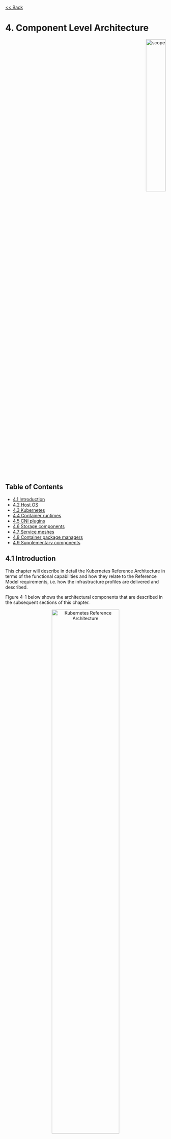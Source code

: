 [<< Back](../../kubernetes)

# 4. Component Level Architecture
<p align="right"><img src="../figures/bogo_sdc.png" alt="scope" title="Scope" width="35%"/></p>

## Table of Contents
* [4.1 Introduction](#4.1)
* [4.2 Host OS](#4.2)
* [4.3 Kubernetes](#4.3)
* [4.4 Container runtimes](#4.4)
* [4.5 CNI plugins](#4.5)
* [4.6 Storage components](#4.6)
* [4.7 Service meshes](#4.7)
* [4.8 Container package managers](#4.8)
* [4.9 Supplementary components](#4.9)

<a name="4.1"></a>
## 4.1 Introduction

This chapter will describe in detail the Kubernetes Reference Architecture in terms of the functional capabilities and how they relate to the Reference Model requirements, i.e. how the infrastructure profiles are delivered and described.

Figure 4-1 below shows the architectural components that are described in the subsequent sections of this chapter.

<p align="center"><img src="../figures/ch04_k8s_architecture.png" alt="Kubernetes Reference Architecture" Title="Kubernetes Reference Architecture" width="65%"/></p>
<p align="center"><b>Figure 4-1:</b> Kubernetes Reference Architecture</p>

<a name="4.2"></a>
## 4.2 Host OS

In order for a Host OS to be conformant with this Reference Architecture it must meet the following requirements:
- A version of the Linux kernel that is [compatible with kubeadm](https://kubernetes.io/docs/reference/setup-tools/kubeadm/implementation-details/#kubeadm-init-workflow-internal-design) - this has been chosen as the baseline because kubeadm is focussed on installing and managing the lifecycle of Kubernetes and nothing else, hence it is easily integrated into higher-level and more complete tooling for the full lifecycle management of the infrastructure, cluster add-ons, etc.
- Windows Server 2019 (this can be used for worker nodes, but be aware of the [limitations](https://kubernetes.io/docs/setup/production-environment/windows/intro-windows-in-kubernetes/#limitations)).
- In order to support `req.gen.cnt.03` (immutable infrastructure), the Host OS must be easily reproduced, consistent, disposable, will have a repeatable deployment process, and will not have configuration or artifacts that are modifiable in place (i.e. once it is running).
- The selection of Host OS shall not restrict the selection of the OS used to build container images (container base image).

Table 4-1 lists the Linux kernel versions that comply with this Reference Architecture specification.

|OS Family|Version(s)|Notes|
|---|---|---|
|Linux|3.10+||
|Windows|1809 (10.0.17763)|For worker nodes only|

<p align="center"><b>Table 4-1:</b> Conformant OS Kernels</p>


<a name="4.3"></a>
## 4.3 Kubernetes

> This chapter should discuss:
> * The version of version range of Kubernetes and the mandatory components needed for Kubernetes (e.g.: etcd, cadvisor)
> * Which optional features are used and which optional API-s are available
> * Which [alfa or beta features](https://kubernetes.io/docs/reference/command-line-tools-reference/feature-gates/) are used

In alignment with the [Kubernetes version support policy](https://kubernetes.io/docs/setup/release/version-skew-policy/#supported-versions), a Reference Implementation must use one of three latest minor versions (`n-2`) - e.g. if the latest version is 1.17 then the RI must use either 1.17, 1.16 or 1.15. The Kubernetes distribution, product, or installer used in the RI must be listed in the [Kubernetes Distributions and Platforms document](https://docs.google.com/spreadsheets/d/1LxSqBzjOxfGx3cmtZ4EbB_BGCxT_wlxW_xgHVVa23es/edit#gid=0) and marked (X) as conformant for the Kubernetes version that is being used.

This Reference Architecture also specifies:

- Master nodes must run the following Kubernetes control plane services:
    - kube-apiserver
    - kube-scheduler
    - kube-controller-manager
- Master nodes can also run the etcd service and host the etcd database, however etcd can also be hosted on separate nodes
- In order to support `req.gen.rsl.01`, `req.gen.rsl.02` and `req.gen.avl.01` a Reference Implementation must:
    - Consist of either three, five or seven nodes running the etcd service (can be colocated on the master nodes, or can run on separate nodes, but not on worker nodes)
    - At least one master node per availability zone or fault domain to ensure the high availability and resilience of Kubernetes control plane services
    - At least one worker node per availability zone or fault domain to ensure the high availability and resilience of workloads managed by Kubernetes
- Master node services, including etcd, and worker node services (e.g. consumer workloads) must be kept separate - i.e. there must be at least one master node, and at least one worker node
- Workloads must ***not*** rely on the availability of the master nodes for the successful execution of their functionality (i.e. loss of the master nodes may affect non-functional behaviours such as healing and scaling, but components that are already running will continue to do so without issue)
- The following kubelet features must be enabled
    - CPU Manager
    - Device Plugin
    - Topology Manager

All kubelet features can be enabled/disabled by using the `feature-gates:` section in the kubelet config file.  e.g.
```
apiVersion: kubelet.config.k8s.io/v1beta1
kind: KubeletConfiguration
feature-gates:
  CPUManager: true|false (BETA - default=true)
  DevicePlugins: true|false (BETA - default=true)
  TopologyManager: true|false (ALPHA - default=false)
```

<a name="4.4"></a>
## 4.4 Container runtimes

In order to support `req.inf.com.03`, the chosen runtime must be conformant with the [Kubernetes Container Runtime Interface (CRI)](https://kubernetes.io/blog/2016/12/container-runtime-interface-cri-in-kubernetes/) and the [Open Container Initiative (OCI) runtime spec](https://github.com/opencontainers/runtime-spec). Examples of container runtimes that are conformant with these specification are (note this is not a complete list and in no particular order):
- container-d (with CRI plugin enabled, which it is by default)
- Docker CE (via the dockershim, which is currently built in to the kubelet)
- CRI-O
- Frakti

To support `req.sec.gen.04` the architecture specifies the usage of a container runtime with the capability of Kernel isolation:
- kata-containers

These specifications cover the [full lifecycle of a container](https://github.com/opencontainers/runtime-spec/blob/master/runtime.md#lifecycle) `creating > created > running > stopped` which includes the use of storage that is required during this lifecycle - this is management of the Host OS filesystem by the container runtime. This lifecycle management by the container runtime (when conformant with the above specifications) supports the requirement `req.inf.stg.06` for ephemeral storage for Pods.

To fulfill `req.sec.gen.05` the architecture specifies the usage of the Kubernetes CPU Manager and to support the isolation of workload resources from the infrastructure resources [CPU Pooler](https://github.com/nokia/CPU-Pooler/).

> Todo: details and RA2 specifications relating to runtimes in order to meet RM features and requirements from RM chapters 4 and 5.

<a name="4.5"></a>
## 4.5 CNI plugins

> Editors note: The following chapter lists a set of CNI plugins conformant with the Reference Architecture. In future releases the list of CNI plugins should be refined in a way that there is only one example component selected for each functionality. 

The selected CNI multiplexer/metapulgin may be [DANM](https://github.com/nokia/danm) as it provides the possibility to use several other CNI plugins (`req.inf.ntw.16`) and provides an API based solution to administer the networks (`req.inf.ntw.10`) from a central point (`req.inf.ntw.11`).<br>

The NSX Container Plugin ([NCP](https://kubernetes.io/docs/concepts/cluster-administration/addons/)) is a CNCF-compliant container plugin that integrates with NSX-T Data Center to build Kubernetes networking and security objects.  NSX-T Container Plugin natively supports Containers in VM deployment model with superior security/isolation while meeting the data plane performance requirements. The [NCP](https://docs.vmware.com/en/VMware-NSX-T-Data-Center/2.5/ncp-openshift/GUID-30FECC09-B327-49CB-874F-DBDD3CF5208E.html) is capable of supporting multiple interfaces to Kubernetes Pods.

The following table contains a comparision of relevant features and requirements in Multus, DANM and NCP.

| Requirement | Support in Multus | Support in DANM | Support in NCP |
|-------------|-------------------|-----------------|----------------|
| `req.inf.ntw.01` | Supported | Supported | Supported |
| `req.inf.ntw.02` | Supported via an other CNI plugin | Supported via an other CNI plugin | Supported |
| `req.inf.ntw.03` | Supported via an other CNI plugin | Supported | Supported |
| `req.inf.ntw.04` | Supported via an other CNI plugin | Supported via an other CNI plugin | Supported |
| `req.inf.ntw.06` | Supported | Supported | Supported |
| `req.inf.ntw.07` | Supported | Supported | Supported |
| `req.inf.ntw.08` | Supported | Supported | Supported |
| `req.inf.ntw.09` | Supported via LCM tools |  Supported via LCM tools | Supported via LCM tools |
| `req.inf.ntw.10` | Not supported | Suported | Supported |
| `req.inf.ntw.11` | Not supported | Partially supported | Supported |
| `req.inf.ntw.14` | Supported via an other CNI plugin | Supported via an other CNI plugin | Supported |
| `req.inf.ntw.15` | Not relevant | Not relevant | Not relevant |
| `req.inf.ntw.16` | Supported | Supported | Supported |
| Cluster wide IP address management | Not suported | Supported | Supported |
| Service based dicovery of all provisioned interfaces | Not supported | Supported | Supported |

 [Calico](https://github.com/projectcalico/cni-plugin) may be used as the CNI what complies with the basic networking assumptions of Kubernetes based on the requirement `req.inf.ntw.02` due to it's capability to handle `NetworkPolicies`, what is missing from [Flannel](https://github.com/coreos/flannel-cni).
For the network of signalling connections the built in IPVLAN CNI of DANM or the [MACVLAN CNI](https://github.com/containernetworking/plugins/tree/master/plugins/main/macvlan) may be used as these provide NAT-less connectivity (`req.inf.ntw.03`). For the user plane network(s) fullfilling requirement `req.inf.ntw.04` the [User Space CNI](https://github.com/intel/userspace-cni-network-plugin) may be used. The User Space CNI may use VPP or OVS-DPDK as a backend.

> Editors note: The usage SR-IOV in container environments, therefore the inclusion of an SR-IOV CNI plugin and the [SR-IOV Device Plugin](https://github.com/intel/sriov-network-device-plugin) to the architecture are under debate.

<a name="4.6"></a>
## 4.5 Storage components

As described in [chapter 3](./chapter03.md), storage in Kubernetes consists of three types of storage:
1. Ephemeral storage that is used to execute the containers
    - **Ephemeral storage follows the lifecycle of a container**
    - See the [Container runtimes](#4.4) section above for more information how this meets the requirement `req.inf.stg.06` for ephemeral storage for Pods
1. Kubernetes Volumes, which are used to present additional storage to containers
    - **A Volume follow the lifecycle of a Pod**
    - This is a native Kubernetes capability and therefore `req.inf.stg.01` is supported by default
    - This capability also delivers support for `req.inf.stg.06` although depending on the Volume Plugin used there may be additional steps required in order to remove data from disk (not all plugins manage the full lifecycle of the storage mounted using Volumes)
1. Kubernetes Persistent Volumes, which are a subset of the above whose lifecycle persists beyond the lifetime of a Pod to allow for data persistence
    - **Persistent Volumes have a lifecycle that is independent of Containers and/or Pods**
    - This supports the requirement `req.inf.stg.07` for persistent storage for Pods

Volume plugins are used in Kubernetes to allow for the use of a range of backend storage systems. There are two types of Volume plugin:
1. In-tree
    - These plugins are built, linked, compiled and shipped with the core Kubernetes binaries
    - Therefore if a new backend storage system needs adding this is a change to the core Kubernetes code
1. Out-of-tree
    - These plugins allow new storage plugins to be created without any changes to the core Kubernetes code
    - The Container Storage Interface (CSI) is such an out-of-tree plugin and many in-tree drivers are being migrated to use the CSI plugin instead (e.g. the [Cinder CSI plugin](https://github.com/kubernetes/cloud-provider-openstack/blob/master/docs/using-cinder-csi-plugin.md))
    - In order to support the requirement `req.inf.stg.03` (CSI support), the following feature gates must be enabled:
      - `CSIDriverRegistry`
      - `CSINodeInfo`
    - In addition to these feature gates, a CSI driver must be used (as opposed to an in-tree volume plugin) - a full list of CSI drivers can be found [here](https://kubernetes-csi.github.io/docs/drivers.html)
    - In order to support ephemeral storage use through a CSI-compatible volume plugin, the `CSIInlineVolume` feature gate must be enabled
    - In order to support Persistent Volumes through a CSI-compatible volume plugin, the `CSIPersistentVolume` feature gate must be enabled

> Should the following paragraph be moved to the Security chapter?

> In order to support `req.sec.gen.09` and more generally to support automation and the separation of concerns between providers of a service and consumers of the service, Kubernetes Storage Classes should be used. Storage Classes allow a consumer of the Kubernetes platform to request Persistent Storage using a Persistent Volume Claim and for a Persistent Volume to be dynamically created based on the "class" that has been requested. This avoids having to grant `create`/`update`/`delete` permissions in RBAC to PersistentVolume resources, which are cluster-scoped rather than namespace-scoped (meaning an identity can manage all PVs or none).

A note on object storage:
- This Reference Architecture does not include any specifications for object storage, as this is neither a native Kubernetes object, nor something that is required by CSI drivers.  Object storage is an application-level requirement that would ordinarily be provided by a highly scalable service offering rather than being something an individual Kubernetes cluster could offer.

> Todo: specifications/commentary to support req.inf.stg.04 (SDS) and req.inf.stg.05 (high performance and horizontally scalable storage). Also req.sec.gen.06 (storage resource isolation), req.sec.gen.10 (CIS - if applicable) and req.sec.zon.03 (data encryption at rest).


<a name="4.7"></a>
## 4.7 Service meshes

No service meshes are part of the architecture.

<a name="4.8"></a>
## 4.8 Kubernetes Application package manager

The reference architecture specifies the usage of a Kubernetes Application package manager using the Kubernetes API-s, like [Helm v3](https://v3.helm.sh/).

<a name="4.9"></a>
## 4.9 Supplementary components (okay, this is a bad heading, but I do not have any better)

> This chapter should list all the supplementary components needed to provide the services defined in Chapter 3.2 (e.g: Prometheus)
